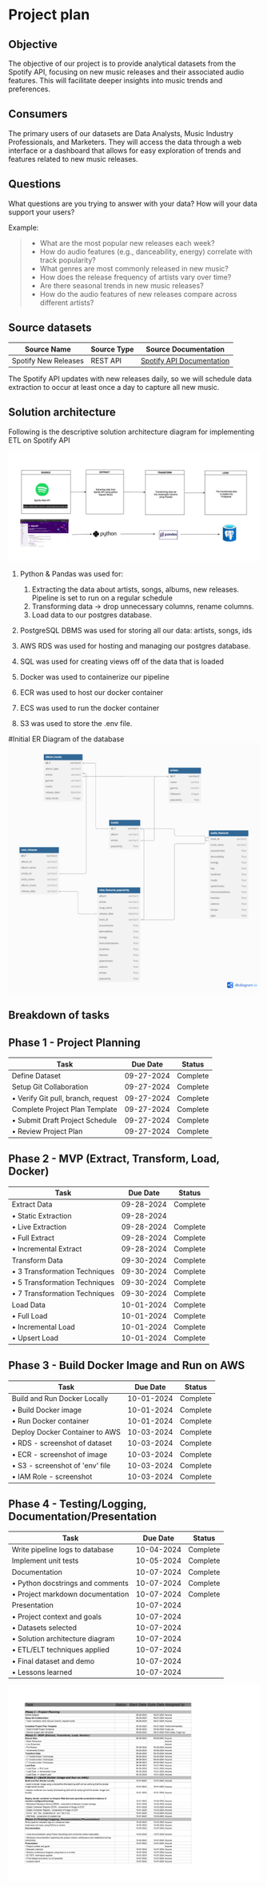 # Project plan

## Objective

The objective of our project is to provide analytical datasets from the Spotify API, focusing on new music releases and their associated audio features. This will facilitate deeper insights into music trends and preferences.


## Consumers

The primary users of our datasets are Data Analysts, Music Industry Professionals, and Marketers. They will access the data through a web interface or a dashboard that allows for easy exploration of trends and features related to new music releases.


## Questions

What questions are you trying to answer with your data? How will your data support your users?

Example:

> - What are the most popular new releases each week?
> - How do audio features (e.g., danceability, energy) correlate with track popularity?
> - What genres are most commonly released in new music?
> - How does the release frequency of artists vary over time?
> - Are there seasonal trends in new music releases?
> - How do the audio features of new releases compare across different artists?

## Source datasets

| Source Name           | Source Type | Source Documentation                       |
|----------------------|-------------|-------------------------------------------|
| Spotify New Releases  | REST API   | [Spotify API Documentation](https://developer.spotify.com/documentation/web-api/) |

The Spotify API updates with new releases daily, so we will schedule data extraction to occur at least once a day to capture all new music.

## Solution architecture

Following is the descriptive solution architecture diagram for implementing ETL on Spotify API

![images/Solution_Architecture.png](images/Solution_Architecture.png)

1. Python & Pandas was used for:
    1. Extracting the data about artists, songs, albums, new releases. Pipeline is set to run on a regular schedule
    2. Transforming data -> drop unnecessary columns, rename columns.
    3. Load data to our postgres database.

2. PostgreSQL DBMS was used for storing all our data: artists, songs, ids

3. AWS RDS was used for hosting and managing our postgres database.

4. SQL was used for creating views off of the data that is loaded

5. Docker was used to containerize our pipeline

6. ECR was used to host our docker container

7. ECS was used to run the docker container

8. S3 was used to store the .env file.


#Initial ER Diagram of the database
![images/Spotify_ERD.png](images/Spotify_ERD.png)

## Breakdown of tasks

## Phase 1 - Project Planning

| Task                                  | Due Date   | Status   |
|---------------------------------------|------------|----------|
| Define Dataset                        | 09-27-2024 | Complete |
| Setup Git Collaboration               | 09-27-2024 | Complete |
| • Verify Git pull, branch, request    | 09-27-2024 | Complete |
| Complete Project Plan Template        | 09-27-2024 | Complete |
| • Submit Draft Project Schedule       | 09-27-2024 | Complete |
| • Review Project Plan                 | 09-27-2024 | Complete |

## Phase 2 - MVP (Extract, Transform, Load, Docker)

| Task                                  | Due Date   | Status   |
|---------------------------------------|------------|----------|
| Extract Data                          | 09-28-2024 | Complete |
| • Static Extraction                   | 09-28-2024 |          |
| • Live Extraction                     | 09-28-2024 | Complete |
| • Full Extract                        | 09-28-2024 | Complete |
| • Incremental Extract                 | 09-28-2024 | Complete |
| Transform Data                        | 09-30-2024 | Complete |
| • 3 Transformation Techniques         | 09-30-2024 | Complete |
| • 5 Transformation Techniques         | 09-30-2024 | Complete |
| • 7 Transformation Techniques         | 09-30-2024 | Complete |
| Load Data                             | 10-01-2024 | Complete |
| • Full Load                           | 10-01-2024 | Complete |
| • Incremental Load                    | 10-01-2024 | Complete |
| • Upsert Load                         | 10-01-2024 | Complete |

## Phase 3 - Build Docker Image and Run on AWS

| Task                                  | Due Date   | Status   |
|---------------------------------------|------------|----------|
| Build and Run Docker Locally          | 10-01-2024 | Complete |
| • Build Docker image                  | 10-01-2024 | Complete |
| • Run Docker container                | 10-01-2024 | Complete |
| Deploy Docker Container to AWS        | 10-03-2024 | Complete |
| • RDS - screenshot of dataset         | 10-03-2024 | Complete |
| • ECR - screenshot of image           | 10-03-2024 | Complete |
| • S3 - screenshot of 'env' file       | 10-03-2024 | Complete |
| • IAM Role - screenshot               | 10-03-2024 | Complete |

## Phase 4 - Testing/Logging, Documentation/Presentation

| Task                                  | Due Date   | Status   |
|---------------------------------------|------------|----------|
| Write pipeline logs to database       | 10-04-2024 | Complete |
| Implement unit tests                  | 10-05-2024 | Complete |
| Documentation                         | 10-07-2024 | Complete |
| • Python docstrings and comments      | 10-07-2024 | Complete |
| • Project markdown documentation      | 10-07-2024 | Complete |
| Presentation                          | 10-07-2024 |          |
| • Project context and goals           | 10-07-2024 |          |
| • Datasets selected                   | 10-07-2024 |          |
| • Solution architecture diagram       | 10-07-2024 |          |
| • ETL/ELT techniques applied          | 10-07-2024 |          |
| • Final dataset and demo              | 10-07-2024 |          |
| • Lessons learned                     | 10-07-2024 |          |



![project1_schedule](images/project1_schedule.png)

